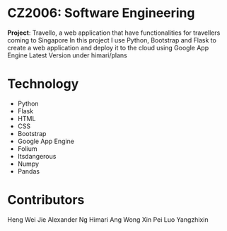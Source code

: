 # CZ2006: Software Engineering
__Project__: Travello, a web application that have functionalities for travellers coming to Singapore
In this project I use Python, Bootstrap and Flask to create a web application and deploy it to the cloud using Google App Engine
Latest Version under himari/plans

# Technology
- Python
- Flask
- HTML
- CSS
- Bootstrap
- Google App Engine
- Folium
- Itsdangerous
- Numpy
- Pandas

# Contributors
Heng Wei Jie
Alexander Ng
Himari Ang
Wong Xin Pei
Luo Yangzhixin
